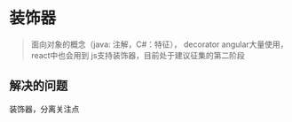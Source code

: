 # 装饰器

> 面向对象的概念（java: 注解，C#：特征）， decorator
> angular大量使用，react中也会用到
> js支持装饰器，目前处于建议征集的第二阶段

## 解决的问题

装饰器，分离关注点